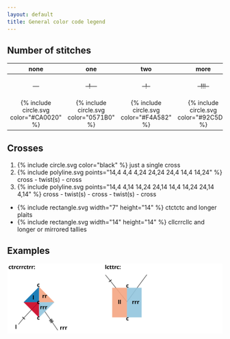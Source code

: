 ```yaml
---
layout: default
title: General color code legend
---
```


Number of stitches
------------------

| none| one | two | more | |
| :---: | :---: | :---: | :---: | :--- |
| ~~&nbsp;&nbsp;&nbsp;&nbsp;~~ | ~~&nbsp;&nbsp;!&nbsp;&nbsp;&nbsp;&nbsp;~~ | ~~&nbsp;&nbsp;!&nbsp;&nbsp;~~ | ~~&nbsp;&nbsp;!!!&nbsp;&nbsp;~~ | twists between stitches |
| {% include circle.svg color="#CA0020" %}  | {% include circle.svg color="0571B0" %} | {% include circle.svg color="#F4A582" %} | {% include circle.svg color="#92C5DE" %} | twists between crosses |

Crosses
-------

1. {% include circle.svg color="black" %} just a single cross
2. {% include polyline.svg points="14,4 4,4 4,24 24,24 24,4 14,4 14,24" %} cross - twist(s) - cross
3. {% include polyline.svg points="14,4 4,14 14,24 24,14 14,4 14,24 24,14 4,14" %} cross - twist(s) - cross - twist(s) - cross

* {% include rectangle.svg width="7" height="14" %} ctctctc and longer plaits
* {% include rectangle.svg width="14" height="14" %} cllcrrcllc and longer or mirrored tallies

Examples
--------
![](images/examples.svg)
